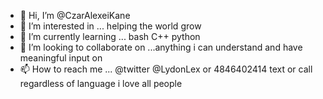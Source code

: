 - 👋 Hi, I’m @CzarAlexeiKane
- 👀 I’m interested in ... helping the world grow
- 🌱 I’m currently learning ... bash C++ python
- 💞️ I’m looking to collaborate on ...anything i can understand and have meaningful input on
- 📫 How to reach me ... @twitter @LydonLex or 4846402414 text or call regardless of language i love all people

<!---
CzarAlexeiKane/CzarAlexeiKane is a ✨ special ✨ repository because its `README.md` (this file) appears on your GitHub profile.
You can click the Preview link to take a look at your changes.
--->
